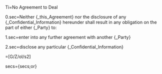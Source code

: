 Ti=No Agreement to Deal

0.sec=Neither {_this_Agreement} nor the disclosure of any {_Confidential_Information} hereunder shall result in any obligation on the part of either {_Party} to:

1.sec=enter into any further agreement with another {_Party}

2.sec=disclose any particular {_Confidential_Information}

=[G/Z/ol/s2]

secs={secs;or}
